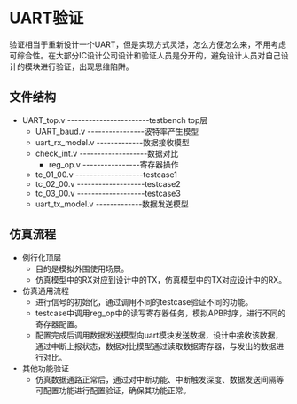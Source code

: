 
UART验证
===============
验证相当于重新设计一个UART，但是实现方式灵活，怎么方便怎么来，不用考虑可综合性。在大部分IC设计公司设计和验证人员是分开的，避免设计人员对自己设计的模块进行验证，出现思维陷阱。

## 文件结构

* UART_top.v                    -----------------------testbench top层
	* UART_baud.v             ----------------波特率产生模型
	* uart_rx_model.v         -------------数据接收模型
	* check_int.v                -------------------数据对比
		* reg_op.v                ----------------寄存器操作 
	* tc_01_00.v                 -------------------testcase1
	* tc_02_00.v                 -------------------testcase2
	* tc_03_00.v                 -------------------testcase3
	* uart_tx_model.v         -------------数据发送模型


## 仿真流程

* 例行化顶层
	* 目的是模拟外围使用场景。
	* 仿真模型中的RX对应到设计中的TX，仿真模型中的TX对应设计中的RX。
* 仿真通用流程
	* 进行信号的初始化，通过调用不同的testcase验证不同的功能。
	* testcase中调用reg_op中的读写寄存器任务，模拟APB时序，进行不同的寄存器配置。
	* 配置完成后调用数据发送模型向uart模块发送数据，设计中接收该数据，通过中断上报状态，数据对比模型通过读取数据寄存器，与发出的数据进行对比。
* 其他功能验证
	* 仿真数据通路正常后，通过对中断功能、中断触发深度、数据发送间隔等可配置功能进行配置验证，确保其功能正常。
